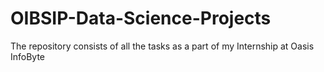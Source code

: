 # OIBSIP-Data-Science-Projects
The repository consists of all the tasks as a part of my Internship at Oasis InfoByte
